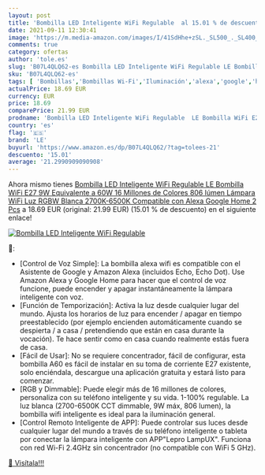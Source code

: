 ```yaml
---
layout: post
title: 'Bombilla LED Inteligente WiFi Regulable  al 15.01 % de descuento'
date: 2021-09-11 12:30:41
image: 'https://m.media-amazon.com/images/I/41SdHhe+zSL._SL500_._SL400_.jpg'
comments: true
category: ofertas
author: 'tole.es'
slug: 'B07L4QLQ62-es Bombilla LED Inteligente WiFi Regulable LE Bombilla WiFi...'
sku: 'B07L4QLQ62-es'
tags: [ 'Bombillas','Bombillas Wi-Fi','Iluminación','alexa','google','home','le', ]
actualPrice: 18.69 EUR
currency: EUR
price: 18.69
comparePrice: 21.99 EUR
prodname: 'Bombilla LED Inteligente WiFi Regulable  LE Bombilla WiFi E27 9W Equivalente a 60W  16 Millones de Colores 806 lúmen  Lámpara WiFi Luz RGBW Blanca 2700K-6500K Compatible con Alexa  Google Home 2 Pcs'
country: 'es'
flag: '🇪🇸'
brand: 'LE'
buyurl: 'https://www.amazon.es/dp/B07L4QLQ62/?tag=tolees-21'
descuento: '15.01'
average: '21.2990909090908'
---
```


Ahora mismo tienes [Bombilla LED Inteligente WiFi Regulable  LE Bombilla WiFi E27 9W Equivalente a 60W  16 Millones de Colores 806 lúmen  Lámpara WiFi Luz RGBW Blanca 2700K-6500K Compatible con Alexa  Google Home 2 Pcs](https://www.amazon.es/dp/B07L4QLQ62/?tag=tolees-21) a 18.69 EUR (original: 21.99 EUR) (15.01 %  de descuento) en el siguiente enlace!

[![Bombilla LED Inteligente WiFi Regulable ](https://m.media-amazon.com/images/I/41SdHhe+zSL._SL500_._SL400_.jpg)](https://www.amazon.es/dp/B07L4QLQ62/?tag=tolees-21)

🔎:

- [Control de Voz Simple]: La bombilla alexa wifi es compatible con el Asistente de Google y Amazon Alexa (incluidos Echo, Echo Dot). Use Amazon Alexa y Google Home para hacer que el control de voz funcione, puede encender y apagar instantáneamente la lámpara inteligente con voz.
- [Función de Temporización]: Activa la luz desde cualquier lugar del mundo. Ajusta los horarios de luz para encender / apagar en tiempo preestablecido (por ejemplo encienden automáticamente cuando se despierta / a casa / pretendiendo que están en casa durante la vocación). Te hace sentir como en casa cuando realmente estás fuera de casa.
- [Fácil de Usar]: No se requiere concentrador, fácil de configurar, esta bombilla A60 es fácil de instalar en su toma de corriente E27 existente, solo enciéndala, descargue una aplicación gratuita y estará listo para comenzar.
- [RGB y Dimmable]: Puede elegir más de 16 millones de colores, personaliza con su teléfono inteligente y su vida. 1-100% regulable. La luz blanca (2700-6500K CCT dimmable, 9W máx, 806 lumen), la bombilla wifi inteligente es ideal para la iluminación general.
- [Control Remoto Inteligente de APP]: Puede controlar sus luces desde cualquier lugar del mundo a través de su teléfono inteligente o tableta por conectar la lámpara inteligente con APP"Lepro LampUX". Funciona con red Wi-Fi 2.4GHz sin concentrador (no compatible con WiFi 5 GHz).

[🛒 Visítala!!!](https://www.amazon.es/dp/B07L4QLQ62/?tag=tolees-21)
